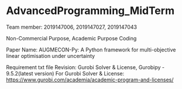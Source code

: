 # AdvancedProgramming_MidTerm
Team member: 2019147006, 2019147027, 2019147043

Non-Commercial Purpose, Academic Purpose Coding

Paper Name: AUGMECON-Py: A Python framework for multi-objective linear optimisation under uncertainty

Requirement txt file Revision: Gurobi Solver & License, Gurobipy - 9.5.2(latest version)
For Gurobi Solver & License: https://www.gurobi.com/academia/academic-program-and-licenses/
